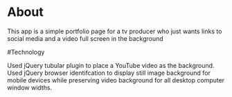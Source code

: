 # About

This app is a simple portfolio page for a tv producer who just wants links to social media and a video full screen in the background

#Technology

Used jQuery tubular plugin to place a YouTube video as the background.  Used jQuery browser identifcation to display still image background for mobile devices while preserving video background for all desktop computer window widths.
